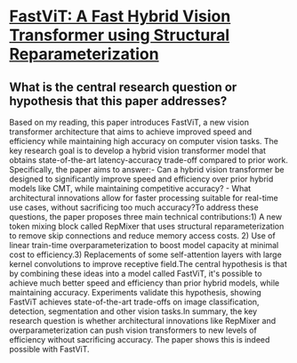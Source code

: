 # [FastViT: A Fast Hybrid Vision Transformer using Structural   Reparameterization](https://arxiv.org/abs/2303.14189)

## What is the central research question or hypothesis that this paper addresses?

 Based on my reading, this paper introduces FastViT, a new vision transformer architecture that aims to achieve improved speed and efficiency while maintaining high accuracy on computer vision tasks. The key research goal is to develop a hybrid vision transformer model that obtains state-of-the-art latency-accuracy trade-off compared to prior work. Specifically, the paper aims to answer:- Can a hybrid vision transformer be designed to significantly improve speed and efficiency over prior hybrid models like CMT, while maintaining competitive accuracy? - What architectural innovations allow for faster processing suitable for real-time use cases, without sacrificing too much accuracy?To address these questions, the paper proposes three main technical contributions:1) A new token mixing block called RepMixer that uses structural reparameterization to remove skip connections and reduce memory access costs. 2) Use of linear train-time overparameterization to boost model capacity at minimal cost to efficiency.3) Replacements of some self-attention layers with large kernel convolutions to improve receptive field.The central hypothesis is that by combining these ideas into a model called FastViT, it's possible to achieve much better speed and efficiency than prior hybrid models, while maintaining accuracy. Experiments validate this hypothesis, showing FastViT achieves state-of-the-art trade-offs on image classification, detection, segmentation and other vision tasks.In summary, the key research question is whether architectural innovations like RepMixer and overparameterization can push vision transformers to new levels of efficiency without sacrificing accuracy. The paper shows this is indeed possible with FastViT.
